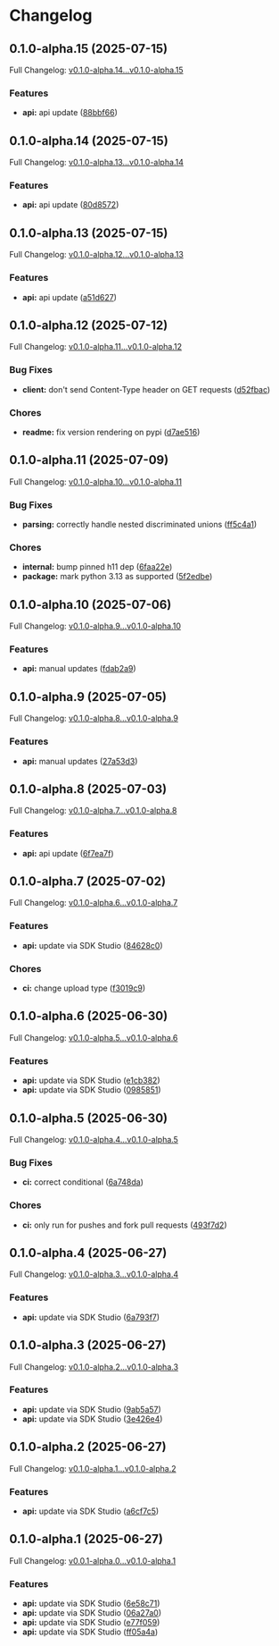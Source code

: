 # Changelog

## 0.1.0-alpha.15 (2025-07-15)

Full Changelog: [v0.1.0-alpha.14...v0.1.0-alpha.15](https://github.com/sst/opencode-sdk-python/compare/v0.1.0-alpha.14...v0.1.0-alpha.15)

### Features

* **api:** api update ([88bbf66](https://github.com/sst/opencode-sdk-python/commit/88bbf66c1f6ec7266fccb7f8e3265bb074afd5e6))

## 0.1.0-alpha.14 (2025-07-15)

Full Changelog: [v0.1.0-alpha.13...v0.1.0-alpha.14](https://github.com/sst/opencode-sdk-python/compare/v0.1.0-alpha.13...v0.1.0-alpha.14)

### Features

* **api:** api update ([80d8572](https://github.com/sst/opencode-sdk-python/commit/80d85724c6b17b867ac3d19b0741bb88bb604798))

## 0.1.0-alpha.13 (2025-07-15)

Full Changelog: [v0.1.0-alpha.12...v0.1.0-alpha.13](https://github.com/sst/opencode-sdk-python/compare/v0.1.0-alpha.12...v0.1.0-alpha.13)

### Features

* **api:** api update ([a51d627](https://github.com/sst/opencode-sdk-python/commit/a51d627f3a39324ca769a688b63c95dc8f5eba35))

## 0.1.0-alpha.12 (2025-07-12)

Full Changelog: [v0.1.0-alpha.11...v0.1.0-alpha.12](https://github.com/sst/opencode-sdk-python/compare/v0.1.0-alpha.11...v0.1.0-alpha.12)

### Bug Fixes

* **client:** don't send Content-Type header on GET requests ([d52fbac](https://github.com/sst/opencode-sdk-python/commit/d52fbac0f4e2ae7f3338272eb7075f1401912fe4))


### Chores

* **readme:** fix version rendering on pypi ([d7ae516](https://github.com/sst/opencode-sdk-python/commit/d7ae5162cc2346314e69fd7609050d0e97eecf6c))

## 0.1.0-alpha.11 (2025-07-09)

Full Changelog: [v0.1.0-alpha.10...v0.1.0-alpha.11](https://github.com/sst/opencode-sdk-python/compare/v0.1.0-alpha.10...v0.1.0-alpha.11)

### Bug Fixes

* **parsing:** correctly handle nested discriminated unions ([ff5c4a1](https://github.com/sst/opencode-sdk-python/commit/ff5c4a14337714858bd0c193a453fc28f011b263))


### Chores

* **internal:** bump pinned h11 dep ([6faa22e](https://github.com/sst/opencode-sdk-python/commit/6faa22e132534a89f10a872ead9ce78fd4ab553c))
* **package:** mark python 3.13 as supported ([5f2edbe](https://github.com/sst/opencode-sdk-python/commit/5f2edbe52d0450a205d69d57e75ee571cabe4b10))

## 0.1.0-alpha.10 (2025-07-06)

Full Changelog: [v0.1.0-alpha.9...v0.1.0-alpha.10](https://github.com/sst/opencode-sdk-python/compare/v0.1.0-alpha.9...v0.1.0-alpha.10)

### Features

* **api:** manual updates ([fdab2a9](https://github.com/sst/opencode-sdk-python/commit/fdab2a9ee5b71d90b1c18c00f67e40247efae0e4))

## 0.1.0-alpha.9 (2025-07-05)

Full Changelog: [v0.1.0-alpha.8...v0.1.0-alpha.9](https://github.com/sst/opencode-sdk-python/compare/v0.1.0-alpha.8...v0.1.0-alpha.9)

### Features

* **api:** manual updates ([27a53d3](https://github.com/sst/opencode-sdk-python/commit/27a53d3f43455c8420c1501f3995c140f0bf777d))

## 0.1.0-alpha.8 (2025-07-03)

Full Changelog: [v0.1.0-alpha.7...v0.1.0-alpha.8](https://github.com/sst/opencode-sdk-python/compare/v0.1.0-alpha.7...v0.1.0-alpha.8)

### Features

* **api:** api update ([6f7ea7f](https://github.com/sst/opencode-sdk-python/commit/6f7ea7f1f813c31e513fbe33d8653fe3e07f7831))

## 0.1.0-alpha.7 (2025-07-02)

Full Changelog: [v0.1.0-alpha.6...v0.1.0-alpha.7](https://github.com/sst/opencode-sdk-python/compare/v0.1.0-alpha.6...v0.1.0-alpha.7)

### Features

* **api:** update via SDK Studio ([84628c0](https://github.com/sst/opencode-sdk-python/commit/84628c0bd3cd508832f04db0fd8a6cd5367dddf3))


### Chores

* **ci:** change upload type ([f3019c9](https://github.com/sst/opencode-sdk-python/commit/f3019c94cb548e436b2d7d884969a90db4649f80))

## 0.1.0-alpha.6 (2025-06-30)

Full Changelog: [v0.1.0-alpha.5...v0.1.0-alpha.6](https://github.com/sst/opencode-sdk-python/compare/v0.1.0-alpha.5...v0.1.0-alpha.6)

### Features

* **api:** update via SDK Studio ([e1cb382](https://github.com/sst/opencode-sdk-python/commit/e1cb382c5391eb135a31ad98c7301c061191c563))
* **api:** update via SDK Studio ([0985851](https://github.com/sst/opencode-sdk-python/commit/09858518e9312ca72238efd596cc0313927c26e3))

## 0.1.0-alpha.5 (2025-06-30)

Full Changelog: [v0.1.0-alpha.4...v0.1.0-alpha.5](https://github.com/sst/opencode-sdk-python/compare/v0.1.0-alpha.4...v0.1.0-alpha.5)

### Bug Fixes

* **ci:** correct conditional ([6a748da](https://github.com/sst/opencode-sdk-python/commit/6a748dadf9df2b27b9c1123dc3ef989213f75090))


### Chores

* **ci:** only run for pushes and fork pull requests ([493f7d2](https://github.com/sst/opencode-sdk-python/commit/493f7d2131e0e17fc2128dad40b327e708f64366))

## 0.1.0-alpha.4 (2025-06-27)

Full Changelog: [v0.1.0-alpha.3...v0.1.0-alpha.4](https://github.com/sst/opencode-sdk-python/compare/v0.1.0-alpha.3...v0.1.0-alpha.4)

### Features

* **api:** update via SDK Studio ([6a793f7](https://github.com/sst/opencode-sdk-python/commit/6a793f7fd33a34f19656a3e723b61a32b0068a88))

## 0.1.0-alpha.3 (2025-06-27)

Full Changelog: [v0.1.0-alpha.2...v0.1.0-alpha.3](https://github.com/sst/opencode-sdk-python/compare/v0.1.0-alpha.2...v0.1.0-alpha.3)

### Features

* **api:** update via SDK Studio ([9ab5a57](https://github.com/sst/opencode-sdk-python/commit/9ab5a570a78b28aa0dfbad5e6302f930f2011fed))
* **api:** update via SDK Studio ([3e426e4](https://github.com/sst/opencode-sdk-python/commit/3e426e4328bd876b3bc5123e20b9a1b69dd1756d))

## 0.1.0-alpha.2 (2025-06-27)

Full Changelog: [v0.1.0-alpha.1...v0.1.0-alpha.2](https://github.com/sst/opencode-sdk-python/compare/v0.1.0-alpha.1...v0.1.0-alpha.2)

### Features

* **api:** update via SDK Studio ([a6cf7c5](https://github.com/sst/opencode-sdk-python/commit/a6cf7c5b2a411503294088428ca7918226eca161))

## 0.1.0-alpha.1 (2025-06-27)

Full Changelog: [v0.0.1-alpha.0...v0.1.0-alpha.1](https://github.com/sst/opencode-sdk-python/compare/v0.0.1-alpha.0...v0.1.0-alpha.1)

### Features

* **api:** update via SDK Studio ([6e58c71](https://github.com/sst/opencode-sdk-python/commit/6e58c71f2372aa3d44c0d30e0309011ef22a9e04))
* **api:** update via SDK Studio ([06a27a0](https://github.com/sst/opencode-sdk-python/commit/06a27a02713a8d7bb141e1db844c0b7466818a1d))
* **api:** update via SDK Studio ([e77f059](https://github.com/sst/opencode-sdk-python/commit/e77f05977e808723ca9df84c481a42f601ca4fd1))
* **api:** update via SDK Studio ([ff05a4a](https://github.com/sst/opencode-sdk-python/commit/ff05a4adf063d98b3434af29069ea513243071e0))
